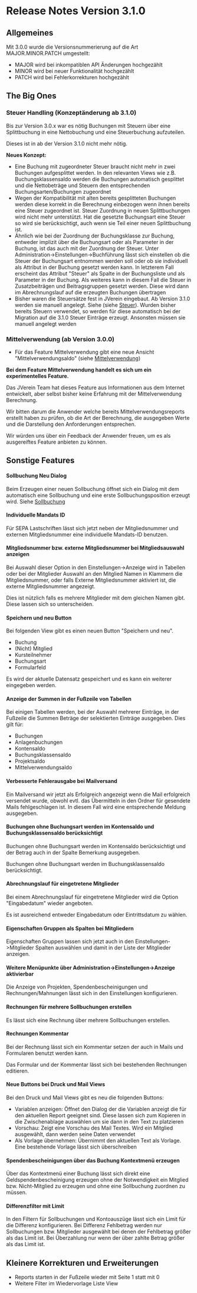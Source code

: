 # Release Notes Version 3.1.0

## Allgemeines

Mit 3.0.0 wurde die Versionsnummerierung auf die Art MAJOR.MINOR.PATCH umgestellt:
* MAJOR wird bei inkompatiblen API Änderungen hochgezählt
* MINOR wird bei neuer Funktionalität hochgezählt 
* PATCH wird bei Fehlerkorrekturen hochgezählt

## The Big Ones

### Steuer Handling (Konzeptänderung ab 3.1.0)

Bis zur Version 3.0.x war es nötig Buchungen mit Steuern über eine Splittbuchung in eine Nettobuchung und eine Steuerbuchung aufzuteilen.

Dieses ist in ab der Version 3.1.0 nicht mehr nötig.

**Neues Konzept:**

* Eine Buchung mit zugeordneter Steuer braucht nicht mehr in zwei Buchungen aufgesplittet werden. In den relevanten Views wie z.B. Buchungsklassensaldo werden die Buchungen automatisch gesplittet und die Nettobeträge und Steuern den entsprechenden Buchungsarten/Buchungen zugeordnet
* Wegen der Kompatibilität mit alten bereits gesplitteten Buchungen werden diese korrekt in die Berechnung einbezogen wenn ihnen bereits eine Steuer zugeordnet ist. Steuer Zuordnung in neuen Splittbuchungen wird nicht mehr unterstützt. Hat die gesetzte Buchungsart eine Steuer so wird sie berücksichtigt, auch wenn sie Teil einer neuen Splittbuchung ist. 
* Ähnlich wie bei der Zuordnung der Buchungsklasse zur Buchung, entweder implizit über die Buchungsart oder als Parameter in der Buchung, ist das auch mit der Zuordnung der Steuer. Unter Administration->Einstellungen->Buchführung lässt sich einstellen ob die Steuer der Buchungsart entnommen werden soll oder ob sie individuell als Attribut in der Buchung gesetzt werden kann. In letzterem Fall erscheint das Attribut "Steuer" als Spalte in der Buchungsliste und als Parameter in der Buchung. Als weiteres kann in diesem Fall die Steuer in Zusatzbeiträgen und Beitragsgruppen gesetzt werden. Diese wird dann im Abrechnungslauf auf die erzeugten Buchungen übertragen
* Bisher waren die Steuersätze fest in JVerein eingebaut. Ab Version 3.1.0 werden sie manuell angelegt. Siehe (siehe [Steuer](administration/admbuchf/steuer.md)). Wurden bisher bereits Steuern verwendet, so werden für diese automatisch bei der Migration auf die 3.1.0 Steuer Einträge erzeugt. Ansonsten müssen sie manuell angelegt werden



### Mittelverwendung (ab Version 3.0.0)

* Für das Feature Mittelverwendung gibt eine neue Ansicht "Mittelverwendungsaldo" (siehe [Mittelverwendung](buchf/mittelverwendungsaldo.md))

**Bei dem Feature Mittelverwendung handelt es sich um ein experimentelles Feature.**

Das JVerein Team hat dieses Feature aus Informationen aus dem Internet entwickelt, aber selbst bisher keine Erfahrung mit der Mittelverwendung Berechnung.

Wir bitten darum die Anwender welche bereits Mittelverwendungsreports erstellt haben zu prüfen, ob die Art der Berechnung, die ausgegeben Werte und die Darstellung den Anforderungen entsprechen.

Wir würden uns über ein Feedback der Anwender freuen, um es als ausgereiftes Feature anbieten zu können.

## Sonstige Features

#### Sollbuchung Neu Dialog

Beim Erzeugen einer neuen Sollbuchung öffnet sich ein Dialog mit dem automatisch eine Sollbuchung und eine erste Sollbuchungsposition erzeugt wird. Siehe [Sollbuchung](mitglieder/mitgliedskonto.md) 

#### Individuelle Mandats ID

Für SEPA Lastschriften lässt sich jetzt neben der Mitgliedsnummer und externen Mitgliedsnummer eine individuelle Mandats-ID benutzen.

#### Mitgliedsnummer bzw. externe Mitgliedsnummer bei Mitgliedsauswahl anzeigen

Bei Auswahl dieser Option in den Einstellungen->Anzeige wird in Tabellen oder bei der Mitglieder Auswahl an den Mitglied Namen in Klammern die Mitgliedsnummer, oder falls Externe Mitgliedsnummer aktiviert ist, die externe Mitgliedsnummer angezeigt.

Dies ist nützlich falls es mehrere Mitglieder mit dem gleichen Namen gibt. Diese lassen sich so unterscheiden.

#### Speichern und neu Button

Bei folgenden View gibt es einen neuen Button "Speichern und neu".
* Buchung
* (Nicht) Mitglied
* Kursteilnehmer
* Buchungsart
* Formularfeld

Es wird der aktuelle Datensatz gespeichert und es kann ein weiterer eingegeben werden.

#### Anzeige der Summen in der Fußzeile von Tabellen

Bei einigen Tabellen werden, bei der Auswahl mehrerer Einträge, in der Fußzeile die Summen Beträge der selektierten Einträge ausgegeben. Dies gilt für:
* Buchungen
* Anlagenbuchungen
* Kontensaldo
* Buchungsklassensaldo
* Projektsaldo
* Mittelverwendungsaldo

#### Verbesserte Fehlerausgabe bei Mailversand

Ein Mailversand wir jetzt als Erfolgreich angezeigt wenn die Mail erfolgreich versendet wurde, obwohl evtl. das Übermitteln in den Ordner für gesendete Mails fehlgeschlagen ist. In diesem Fall wird eine entsprechende Meldung ausgegeben.

#### Buchungen ohne Buchungsart werden im Kontensaldo und Buchungsklassensaldo berücksichtigt

Buchungen ohne Buchungsart werden im Kontensaldo berücksichtigt und der Betrag auch in der Spalte Bemerkung ausgegeben.

Buchungen ohne Buchungsart werden im Buchungsklassensaldo berücksichtigt.

#### Abrechnungslauf für eingetretene Mitglieder

Bei einem Abrechnungslauf für eingetretene Mitglieder wird die Option "Eingabedatum" wieder angeboten.

Es ist ausreichend entweder Eingabedatum oder Eintrittsdatum zu wählen.

#### Eigenschaften Gruppen als Spalten bei Mitgliedern

Eigenschaften Gruppen lassen sich jetzt auch in den Einstellungen->Mitglieder Spalten auswählen und damit in der Liste der Mitglieder anzeigen.

#### Weitere Menüpunkte über Administration->Einstellungen->Anzeige aktivierbar

Die Anzeige von Projekten, Spendenbescheinigungen und Rechnungen/Mahnungen lässt sich in den Einstellungen konfigurieren.

#### Rechnungen für mehrere Sollbuchungen erstellen

Es lässt sich eine Rechnung über mehrere Sollbuchungen erstellen.

#### Rechnungen Kommentar

Bei der Rechnung lässt sich ein Kommentar setzen der auch in Mails und Formularen benutzt werden kann.

Das Formular und der Kommentar lässt sich bei bestehenden Rechnungen editieren.

#### Neue Buttons bei Druck und Mail Views

Bei den Druck und Mail Views gibt es neu die folgenden Buttons:
* Variablen anzeigen: Öffnet den Dialog der die Variablen anzeigt die für den aktuellen Report geeignet sind. Diese lassen sich  zum Kopieren in die Zwischenablage auswählen um sie dann in den Text zu platzieren
* Vorschau: Zeigt eine Vorschau des Mail Textes. Wird ein Mitglied ausgewählt, dann werden seine Daten verwendet
* Als Vorlage übernehmen: Übernimmt den aktuellen Text als Vorlage. Eine bestehende Vorlage lässt sich überschreiben

#### Spendenbescheinigungen über das Buchung Kontextmenü erzeugen

Über das Kontextmenü einer Buchung lässt sich direkt eine Geldspendenbescheinigung erzeugen ohne der Notwendigkeit ein Mitglied bzw. Nicht-Mitglied zu erzeugen und ohne eine Sollbuchung zuordnen zu müssen.

#### Differenzfilter mit Limit

In den Filtern für Sollbuchungen und Kontoauszüge lässt sich ein Limit für die Differenz konfigurieren. Bei  Differenz Fehlbetrag werden nur Sollbuchungen bzw. Mitglieder ausgewählt bei denen der Fehlbetrag größer als das Limit ist. Bei Überzahlung nur wenn der über zahlte Betrag größer als das Limit ist.

## Kleinere Korrekturen und Erweiterungen

* Reports starten in der Fußzeile wieder mit Seite 1 statt mit 0
* Weitere Filter im Wiedervorlage Liste View

